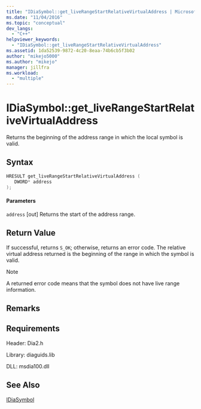 ```yaml
---
title: "IDiaSymbol::get_liveRangeStartRelativeVirtualAddress | Microsoft Docs"
ms.date: "11/04/2016"
ms.topic: "conceptual"
dev_langs:
  - "C++"
helpviewer_keywords:
  - "IDiaSymbol::get_liveRangeStartRelativeVirtualAddress"
ms.assetid: 1da52539-9872-4c20-8eaa-74b6cb5f3b02
author: "mikejo5000"
ms.author: "mikejo"
manager: jillfra
ms.workload:
  - "multiple"
---
```

# IDiaSymbol::get_liveRangeStartRelativeVirtualAddress
Returns the beginning of the address range in which the local symbol is valid.

## Syntax

```C++
HRESULT get_liveRangeStartRelativeVirtualAddress ( 
   DWORD* address
);
```

#### Parameters
 `address`
 [out] Returns the start of the address range.

## Return Value
 If successful, returns `S_OK`; otherwise, returns an error code. The relative virtual address returned is the beginning of the range in which the symbol is valid.

> [!NOTE]
>  A returned error code means that the symbol does not have live range information.

## Remarks

## Requirements
 Header: Dia2.h

 Library: diaguids.lib

 DLL: msdia100.dll

## See Also
 [IDiaSymbol](../../debugger/debug-interface-access/idiasymbol.md)